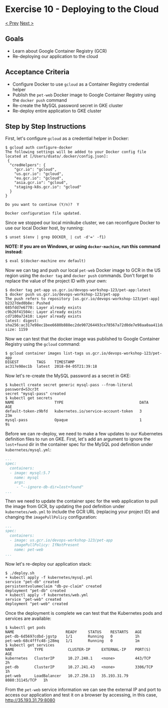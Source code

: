 # Exercise 10 - Deploying to the Cloud
[< Prev](9-cloud-migration.md)  [Next >](11-continuous-delivery-gocd.md)


## Goals

* Learn about Google Container Registry (GCR)
* Re-deploying our application to the cloud

## Acceptance Criteria

* Configure Docker to use `gcloud` as a Container Registry credential helper
* Publish the `pet-web` Docker image to Google Container Registry using the
`docker push` command
* Re-create the MySQL password secret in GKE cluster
* Re-deploy entire application to GKE cluster

## Step by Step Instructions

First, let's configure `gcloud` as a credential helper in Docker:

```shell
$ gcloud auth configure-docker
The following settings will be added to your Docker config file
located at [/Users/dsato/.docker/config.json]:
 {
  "credHelpers": {
    "gcr.io": "gcloud",
    "us.gcr.io": "gcloud",
    "eu.gcr.io": "gcloud",
    "asia.gcr.io": "gcloud",
    "staging-k8s.gcr.io": "gcloud"
  }
}

Do you want to continue (Y/n)?  Y

Docker configuration file updated.
```

Since we stopped our local minikube cluster, we can reconfigure Docker to use
our local Docker host, by running:

```shell
$ unset $(env | grep DOCKER_ | cut -d'=' -f1)
```

**NOTE: If you are on Windows, or using `docker-machine`, run this command
instead:**

```shell
$ eval $(docker-machine env default)
```

Now we can tag and push our local `pet-web` Docker image to GCR in the US region
using the `docker tag` and `docker push` commands. Don't forget to replace the
value of the project ID with your own:

```shell
$ docker tag pet-app us.gcr.io/devops-workshop-123/pet-app:latest
$ docker push us.gcr.io/devops-workshop-123/pet-app
The push refers to repository [us.gcr.io/devops-workshop-123/pet-app]
b2327ded0b8e: Pushed
685fdd7e6770: Layer already exists
c9b26f41504c: Layer already exists
cd7100a72410: Layer already exists
latest: digest: sha256:ac317e98ec1bee6680b888ec2de907264493ce78567a72d0de7e98aa0aa411da size: 1159
```

Now we can test that the docker image was published to Google Container Registry
using the `gcloud` command:

```shell
$ gcloud container images list-tags us.gcr.io/devops-workshop-123/pet-app
DIGEST        TAGS    TIMESTAMP
ac317e98ec1b  latest  2018-04-05T21:39:18
```

Now let's re-create the MySQL password as a secret in GKE:

```shell
$ kubectl create secret generic mysql-pass --from-literal password=S3cr3t
secret "mysql-pass" created
$ kubectl get secrets
NAME                  TYPE                                  DATA      AGE
default-token-z9bfd   kubernetes.io/service-account-token   3         23m
mysql-pass            Opaque                                1         9s
```

Before we can re-deploy, we need to make a few updates to our Kubernetes
definition files to run on GKE. First, let's add an argument to ignore the
`lost+found` dir in the container spec for the MySQL pod definition under
`kubernetes/mysql.yml`:

```yaml
...
spec:
  containers:
  - image: mysql:5.7
    name: mysql
    args:
     - "--ignore-db-dir=lost+found"
...
```

Then we need to update the container spec for the web application to pull the
image from GCR, by updating the pod definition under `kubernetes/web.yml` to
include the GCR URL (replacing your project ID) and changing the `imagePullPolicy`
configuration:

```yaml
...
spec:
  containers:
  - image: us.gcr.io/devops-workshop-123/pet-app
    imagePullPolicy: IfNotPresent
    name: pet-web
...
```

Now let's re-deploy our application stack:

```shell
$ ./deploy.sh
+ kubectl apply -f kubernetes/mysql.yml
service "pet-db" created
persistentvolumeclaim "db-pv-claim" created
deployment "pet-db" created
+ kubectl apply -f kubernetes/web.yml
service "pet-web" created
deployment "pet-web" created
```

Once the deployment is complete we can test that the Kubernetes pods and
services are available:

```shell
$ kubectl get pods
NAME                       READY     STATUS    RESTARTS   AGE
pet-db-6d5697cdbd-jgstp    1/1       Running   0          1h
pet-web-68c4fffc48-j28mq   1/1       Running   0          1m
$ kubectl get services
NAME         TYPE           CLUSTER-IP     EXTERNAL-IP    PORT(S)          AGE
kubernetes   ClusterIP      10.27.240.1    <none>         443/TCP          2h
pet-db       ClusterIP      10.27.241.43   <none>         3306/TCP         1h
pet-web      LoadBalancer   10.27.250.13   35.193.31.79   8080:31145/TCP   1h
```

From the `pet-web` service information we can see the external IP and port to
access our application and test it on a browser by accessing, in this case,
http://35.193.31.79:8080
